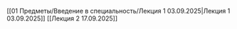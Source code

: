 [[01 Предметы/Введение в специальность/Лекция 1 03.09.2025|Лекция 1 03.09.2025]]
[[Лекция 2 17.09.2025]]
